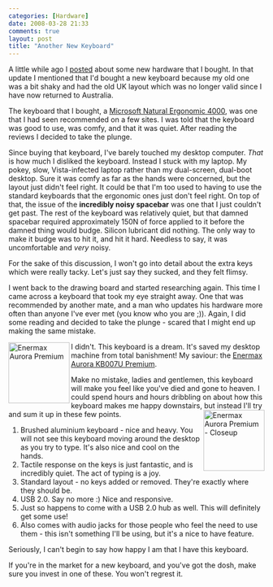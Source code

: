 ```yaml
---
categories: [Hardware]
date: 2008-03-28 21:33
comments: true
layout: post
title: "Another New Keyboard"
---
```

A little while ago I <a href="/posts/a-hardware-update/" title="A Hardware Update">posted</a> about some new hardware that I bought. In that update I mentioned that I'd bought a new keyboard because my old one was a bit shaky and had the old UK layout which was no longer valid since I have now returned to Australia.

<!--more-->

The keyboard that I bought, a <a href="http://www.microsoft.com/hardware/mouseandkeyboard/productdetails.aspx?pid=043">Microsoft Natural Ergonomic 4000</a>, was one that I had seen recommended on a few sites. I was told that the keyboard was good to use, was comfy, and that it was quiet. After reading the reviews I decided to take the plunge.

Since buying that keyboard, I've barely touched my desktop computer. <em>That</em> is how much I disliked the keyboard. Instead I stuck with my laptop. My pokey, slow, Vista-infected laptop rather than my dual-screen, dual-boot desktop. Sure it was comfy as far as the hands were concerned, but the layout just didn't feel right. It could be that I'm too used to having to use the standard keyboards that the ergonomic ones just don't feel right. On top of that, the issue of the <strong>incredibly noisy spacebar</strong> was one that I just couldn't get past. The rest of the keyboard was relatively quiet, but that damned spacebar required approximately 150N of force applied to it before the damned thing would budge. Silicon lubricant did nothing. The only way to make it budge was to hit it, and hit it hard. Needless to say, it was uncomfortable and <em>very</em> noisy.

For the sake of this discussion, I won't go into detail about the extra keys which were really tacky. Let's just say they sucked, and they felt flimsy.

I went back to the drawing board and started researching again. This time I came across a keyboard that took my eye straight away. One that was recommended by another mate, and a man who updates his hardware more often than anyone I've ever met (you know who you are ;)). Again, I did some reading and decided to take the plunge - scared that I might end up making the same mistake.

<a href="/uploads/2008/03/2007951535362581.jpg" title="Enermax Aurora Premium" rel="lightbox[enermax]"><img src="/uploads/2008/03/2007951535362581.jpg" alt="Enermax Aurora Premium" style="float: left; padding-right: 3px; padding-bottom: 3px; border: 0;" width="120" /></a>I didn't. This keyboard is a dream. It's saved my desktop machine from total banishment! My saviour: the <a href="http://www.enermaxusa.com/catalog/product_info.php?cPath=28_48&products_id=137" title="Enermax Aurora KB007U Premium">Enermax Aurora KB007U Premium</a>.

Make no mistake, ladies and gentlemen, this keyboard will make you feel like you've died and gone to heaven. I could spend hours and hours dribbling on about how this keyboard makes me happy downstairs, but instead I'll try and sum it up in these few points.
<a href="/uploads/2008/03/20079515381429142.gif" title="Enermax Aurora Premium - Closeup" rel="lightbox[enermax]"><img src="/uploads/2008/03/20079515381429142.gif" alt="Enermax Aurora Premium - Closeup" style="float: right; padding-left: 3px; padding-bottom: 3px; border: 0;" width="120" /></a><ol><li>Brushed aluminium keyboard - nice and heavy. You will not see this keyboard moving around the desktop as you try to type. It's also nice and cool on the hands.</li><li>Tactile response on the keys is just fantastic, and is incredibly quiet. The act of typing is a joy.</li><li>Standard layout - no keys added or removed. They're exactly where they should be.</li><li>USB 2.0. Say no more :) Nice and responsive.</li><li>Just so happens to come with a USB 2.0 hub as well. This will definitely get some use!</li><li>Also comes with audio jacks for those people who feel the need to use them - this isn't something I'll be using, but it's a nice to have feature.</li></ol>Seriously, I can't begin to say how happy I am that I have this keyboard.

If you're in the market for a new keyboard, and you've got the dosh, make sure you invest in one of these. You won't regrest it.
